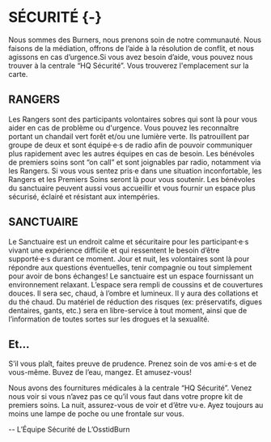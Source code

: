 # SÉCURITÉ {-}


Nous sommes des Burners, nous prenons soin de notre communauté. Nous faisons de la médiation, offrons de l’aide à la résolution de conflit, et nous agissons en cas d’urgence.Si vous avez besoin d’aide, vous pouvez nous trouver à la centrale “HQ Sécurité”. Vous trouverez l'emplacement sur la carte. 


<h2><span>RANGERS</span></h2>

Les Rangers sont des participants volontaires sobres qui sont là pour vous aider en cas de problème ou d'urgence. Vous pouvez les reconnaître portant un chandail vert forêt et/ou une lumière verte. Ils patrouillent par groupe de deux et sont équipé·e·s de radio afin de pouvoir communiquer plus rapidement avec les autres équipes en cas de besoin. Les bénévoles de premiers soins sont “on call” et sont joignables par radio, notamment via les Rangers. Si vous vous sentez pris·e dans une situation inconfortable, les Rangers et les Premiers Soins seront là pour vous soutenir. Les bénévoles du sanctuaire peuvent aussi vous accueillir et vous fournir un espace plus sécurisé, éclairé et résistant aux intempéries. 

<h2><span>SANCTUAIRE</span></h2>

Le Sanctuaire est un endroit calme et sécuritaire pour les participant·e·s vivant une expérience difficile et qui ressentent le besoin d’être supporté·e·s durant ce moment. Jour et nuit, les volontaires sont là pour répondre aux questions éventuelles, tenir compagnie ou tout simplement pour avoir de bons échanges! Le sanctuaire est un espace fournissant un environnement relaxant. L’espace sera rempli de coussins et de couvertures douces. Il sera sec, chaud, à l’ombre et lumineux. Il y aura des collations et du thé chaud. Du matériel de réduction des risques (ex: préservatifs, digues dentaires, gants, etc.) sera en libre-service à tout moment, ainsi que de l’information de toutes sortes sur les drogues et la sexualité.

<h2><span>Et...</span></h2>

S’il vous plaît, faites preuve de prudence. Prenez soin de vos ami·e·s et de vous-même. Buvez de l’eau, mangez. Et amusez-vous! 


Nous avons des fournitures médicales à la centrale  “HQ Sécurité”. Venez nous voir si vous n’avez pas ce qu’il vous faut dans votre propre kit de premiers soins. 
La nuit, assurez-vous de voir et d’être vu·e. Ayez toujours au moins une lampe de poche ou une frontale sur vous. 


-- L’Équipe Sécurité de L’OsstidBurn 
